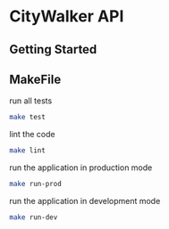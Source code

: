 # CityWalker API

## Getting Started

## MakeFile

run all tests

```bash
make test
```

lint the code

```bash
make lint
```

run the application in production mode

```bash
make run-prod
```

run the application in development mode

```bash
make run-dev
```
